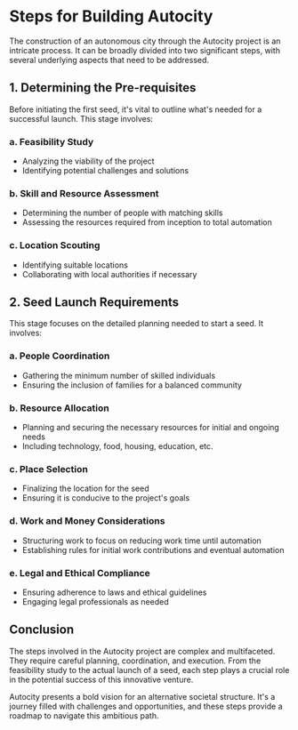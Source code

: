 # Steps for Building Autocity

The construction of an autonomous city through the Autocity project is an intricate process. It can be broadly divided into two significant steps, with several underlying aspects that need to be addressed.

## 1. Determining the Pre-requisites

Before initiating the first seed, it's vital to outline what's needed for a successful launch. This stage involves:

### a. Feasibility Study

- Analyzing the viability of the project
- Identifying potential challenges and solutions

### b. Skill and Resource Assessment

- Determining the number of people with matching skills
- Assessing the resources required from inception to total automation

### c. Location Scouting

- Identifying suitable locations
- Collaborating with local authorities if necessary

## 2. Seed Launch Requirements

This stage focuses on the detailed planning needed to start a seed. It involves:

### a. People Coordination

- Gathering the minimum number of skilled individuals
- Ensuring the inclusion of families for a balanced community

### b. Resource Allocation

- Planning and securing the necessary resources for initial and ongoing needs
- Including technology, food, housing, education, etc.

### c. Place Selection

- Finalizing the location for the seed
- Ensuring it is conducive to the project's goals

### d. Work and Money Considerations

- Structuring work to focus on reducing work time until automation
- Establishing rules for initial work contributions and eventual automation

### e. Legal and Ethical Compliance

- Ensuring adherence to laws and ethical guidelines
- Engaging legal professionals as needed

## Conclusion

The steps involved in the Autocity project are complex and multifaceted. They require careful planning, coordination, and execution. From the feasibility study to the actual launch of a seed, each step plays a crucial role in the potential success of this innovative venture.

Autocity presents a bold vision for an alternative societal structure. It's a journey filled with challenges and opportunities, and these steps provide a roadmap to navigate this ambitious path.
